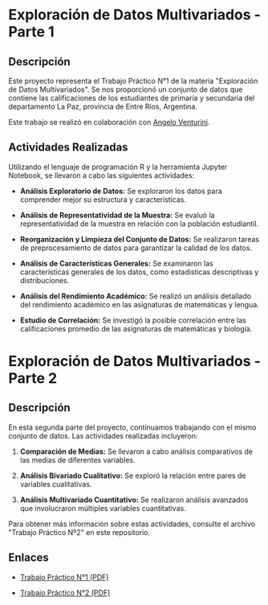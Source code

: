 # Exploración de Datos Multivariados - Parte 1

## Descripción
Este proyecto representa el Trabajo Práctico N°1 de la materia "Exploración de Datos Multivariados". Se nos proporcionó un conjunto de datos que contiene las calificaciones de los estudiantes de primaria y secundaria del departamento La Paz, provincia de Entre Ríos, Argentina.

Este trabajo se realizó en colaboración con [Angelo Venturini](https://github.com/Nefertumm).

## Actividades Realizadas
Utilizando el lenguaje de programación R y la herramienta Jupyter Notebook, se llevaron a cabo las siguientes actividades:

- **Análisis Exploratorio de Datos:** Se exploraron los datos para comprender mejor su estructura y características.

- **Análisis de Representatividad de la Muestra:** Se evaluó la representatividad de la muestra en relación con la población estudiantil.

- **Reorganización y Limpieza del Conjunto de Datos:** Se realizaron tareas de preprocesamiento de datos para garantizar la calidad de los datos.

- **Análisis de Características Generales:** Se examinaron las características generales de los datos, como estadísticas descriptivas y distribuciones.

- **Análisis del Rendimiento Académico:** Se realizó un análisis detallado del rendimiento académico en las asignaturas de matemáticas y lengua.

- **Estudio de Correlación:** Se investigó la posible correlación entre las calificaciones promedio de las asignaturas de matemáticas y biología.


# Exploración de Datos Multivariados - Parte 2

## Descripción
En esta segunda parte del proyecto, continuamos trabajando con el mismo conjunto de datos. Las actividades realizadas incluyeron:

1. **Comparación de Medias:** Se llevaron a cabo análisis comparativos de las medias de diferentes variables.

2. **Análisis Bivariado Cualitativo:** Se exploró la relación entre pares de variables cualitativas.

3. **Análisis Multivariado Cuantitativo:** Se realizaron análisis avanzados que involucraron múltiples variables cuantitativas.

Para obtener más información sobre estas actividades, consulte el archivo "Trabajo Práctico Nº2" en este repositorio.

## Enlaces
- [Trabajo Práctico N°1 (PDF)](https://github.com/EnzoRD/exploracion_de_datos_multivariados/blob/main/Trabajo%20Pr%C3%A1ctico%20N%C2%B01.pdf)



- [Trabajo Práctico N°2 (PDF)](https://github.com/EnzoRD/exploracion_de_datos_multivariados/blob/main/Trabajo%20Pr%C3%A1ctico%20N%C2%B02.pdf)

